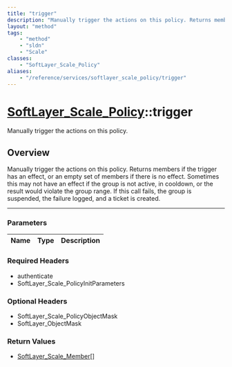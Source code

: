 ```yaml
---
title: "trigger"
description: "Manually trigger the actions on this policy. Returns members if the trigger has an effect, or an empty set of members if... "
layout: "method"
tags:
    - "method"
    - "sldn"
    - "Scale"
classes:
    - "SoftLayer_Scale_Policy"
aliases:
    - "/reference/services/softlayer_scale_policy/trigger"
---
```

# [SoftLayer_Scale_Policy](/reference/services/SoftLayer_Scale_Policy)::trigger


Manually trigger the actions on this policy. 


## Overview 
Manually trigger the actions on this policy. Returns members if the trigger has an effect, or an empty set of members if there is no effect. Sometimes this may not have an effect if the group is not active, in cooldown, or the result would violate the group range. If this call fails, the group is suspended, the failure logged, and a ticket is created. 

-----

### Parameters 
|Name | Type | Description |
| --- | --- | --- |


### Required Headers
* authenticate
* SoftLayer_Scale_PolicyInitParameters


### Optional Headers
* SoftLayer_Scale_PolicyObjectMask
* SoftLayer_ObjectMask

### Return Values
* <a href='/reference/datatypes/SoftLayer_Scale_Member'>SoftLayer_Scale_Member[] </a>




